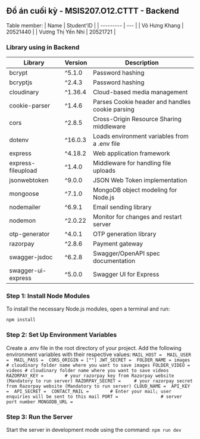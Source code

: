 ## Đồ án cuối kỳ - MSIS207.O12.CTTT - Backend

Table member:
| Name      | Student'ID |
| --------- | --- | 
| Võ Hưng Khang  | 20521440  |
| Vương Thị Yến Nhi | 20521721  | 

### Library using in Backend
| Library           | Version | Description           |
|-------------------|---------|-----------------------|
| bcrypt            | ^5.1.0  | Password hashing      |
| bcryptjs          | ^2.4.3  | Password hashing      |
| cloudinary        | ^1.36.4 | Cloud-based media management |
| cookie-parser     | ^1.4.6  | Parses Cookie header and handles cookie parsing |
| cors              | ^2.8.5  | Cross-Origin Resource Sharing middleware |
| dotenv            | ^16.0.3 | Loads environment variables from a .env file |
| express           | ^4.18.2 | Web application framework |
| express-fileupload| ^1.4.0  | Middleware for handling file uploads |
| jsonwebtoken      | ^9.0.0  | JSON Web Token implementation |
| mongoose          | ^7.1.0  | MongoDB object modeling for Node.js |
| nodemailer        | ^6.9.1  | Email sending library   |
| nodemon           | ^2.0.22 | Monitor for changes and restart server |
| otp-generator     | ^4.0.1  | OTP generation library  |
| razorpay          | ^2.8.6  | Payment gateway        |
| swagger-jsdoc     | ^6.2.8  | Swagger/OpenAPI spec documentation |
| swagger-ui-express| ^5.0.0  | Swagger UI for Express |


### Step 1: Install Node Modules

To install the necessary Node.js modules, open a terminal and run:

`npm install`

### Step 2: Set Up Environment Variables
Create a .env file in the root directory of your project. Add the following environment variables with their respective values:
`
MAIL_HOST = 
MAIL_USER = 
MAIL_PASS = 
CORS_ORIGIN = [""]
JWT_SECRET = 
FOLDER_NAME = images  # cloudinary folder name where you want to save images
FOLDER_VIDEO = videos # cloudinary folder name where you want to save videos
RAZORPAY_KEY =        # your razorpay key from Razorpay website (Mandatory to run server)
RAZORPAY_SECRET =     # your razorpay secret from Razorpay website (Mandatory to run server)
CLOUD_NAME = 
API_KEY = 
API_SECRET = 
CONTACT_MAIL =        # Enter your mail; user enquiries will be sent to this mail
PORT =                # server port number
MONGODB_URL =
`

### Step 3: Run the Server
Start the server in development mode using the command:
`npm run dev`



  
